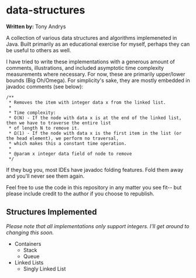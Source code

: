 data-structures
==========

<b>Written by:</b> Tony Andrys

A collection of various data structures and algorithms implemeneted in Java. Built primarily as an educational exercise for myself, perhaps they can be useful to others as well.

I have tried to write these implementations with a generous amount of comments, illustrations, and included asymptotic time complexity measurements where necessary. For now, these are primarily upper/lower bounds (Big Oh/Omega). For simplicity's sake, they are mostly embedded in javadoc comments (see below):

    /**
     * Removes the item with integer data x from the linked list.
     *
     * Time complexity:
     * O(N) - If the node with data x is at the end of the linked list, then we have to traverse the entire list
     * of length N to remove it.
     * Ω(1) - If the node with data x is the first item in the list (or the head element), we perform no traversal,
     * which makes this a constant time operation.
     *
     * @param x integer data field of node to remove
     */

If they bug you, most IDEs have javadoc folding features. Fold them away and you'll never see them again.

Feel free to use the code in this repository in any matter you see fit-- but please include credit to the author if you choose to republish.

Structures Implemented
----------

*Please note that all implementations only support integers. I'll get around to changing this soon.*

* Containers
	* Stack
	* Queue
* Linked Lists
	* Singly Linked List 
